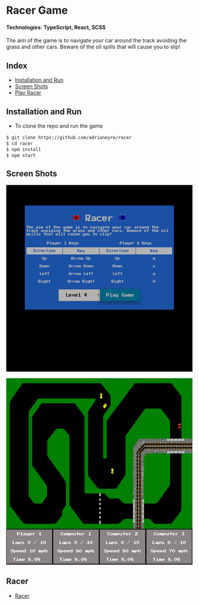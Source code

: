 # Racer Game

#### Technologies: TypeScript, React, SCSS

The aim of the game is to navigate your car around the track avoiding the grass and other cars. Beware of the oil spills that will cause you to slip!

## Index
* [Installation and Run](#Install)
* [Screen Shots](#Shots)
* [Play Racer](#Play)

## <a name="Install">Installation and Run</a>
* To clone the repo and run the game
```shell
$ git clone https://github.com/adrianeyre/racer
$ cd racer
$ npm install
$ npm start
```

## <a name="Shots">Screen Shots</a>
[![Screenshot](https://raw.githubusercontent.com/adrianeyre/racer/master/src/images/screenshot1.png)](https://raw.githubusercontent.com/adrianeyre/racer/master/src/images/screenshot1.png "Game View")

[![Screenshot](https://raw.githubusercontent.com/adrianeyre/racer/master/src/images/screenshot2.png)](https://raw.githubusercontent.com/adrianeyre/racer/master/src/images/screenshot2.png "Game View")

## <a name="Play">Racer</a>
* [Racer](http://adrianeyre.co.uk/racer)
